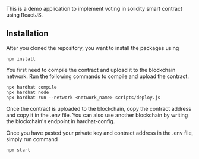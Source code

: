 
This is a demo application to implement voting in solidity smart contract using ReactJS. 



## Installation

After you cloned the repository, you want to install the packages using

```shell
npm install
```

You first need to compile the contract and upload it to the blockchain network. Run the following commands to compile and upload the contract.

```shell
npx hardhat compile
npx hardhat node
npx hardhat run --network <network_name> scripts/deploy.js
```

Once the contract is uploaded to the blockchain, copy the contract address and copy it in the .env file. You can also use another blockchain by writing the blockchain's endpoint in hardhat-config.

Once you have pasted your private key and contract address in the .env file, simply run command

```shell
npm start
```
